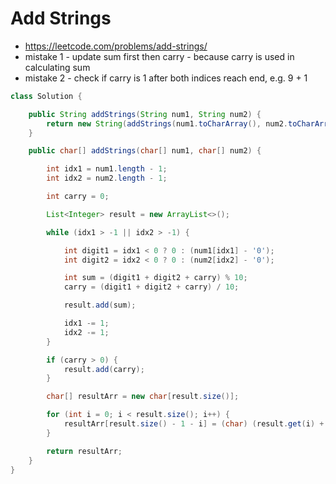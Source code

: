 # Add Strings

- https://leetcode.com/problems/add-strings/
- mistake 1 - update sum first then carry - because carry is used in calculating sum
- mistake 2 - check if carry is 1 after both indices reach end, e.g. 9 + 1

```java
class Solution {

    public String addStrings(String num1, String num2) {
        return new String(addStrings(num1.toCharArray(), num2.toCharArray()));
    }

    public char[] addStrings(char[] num1, char[] num2) {

        int idx1 = num1.length - 1;
        int idx2 = num2.length - 1;

        int carry = 0;

        List<Integer> result = new ArrayList<>();

        while (idx1 > -1 || idx2 > -1) {

            int digit1 = idx1 < 0 ? 0 : (num1[idx1] - '0');
            int digit2 = idx2 < 0 ? 0 : (num2[idx2] - '0');

            int sum = (digit1 + digit2 + carry) % 10;
            carry = (digit1 + digit2 + carry) / 10;

            result.add(sum);

            idx1 -= 1;
            idx2 -= 1;
        }

        if (carry > 0) {
            result.add(carry);
        }

        char[] resultArr = new char[result.size()];

        for (int i = 0; i < result.size(); i++) {
            resultArr[result.size() - 1 - i] = (char) (result.get(i) + '0');
        }

        return resultArr;
    }
}
```
